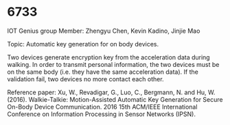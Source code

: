 # 6733

IOT Genius group
Member: Zhengyu Chen, Kevin Kadino, Jinjie Mao

Topic: Automatic key generation for on body devices.

Two devices generate encryption key from the acceleration data during walking. In order to transmit personal information, the two devices must be on the same body (i.e. they have the same acceleration data).
If the validation fail, two devices no more contact each other. 

Reference paper:  Xu, W., Revadigar, G., Luo, C., Bergmann, N. and Hu, W. (2016). Walkie-Talkie: Motion-Assisted Automatic Key Generation for Secure On-Body Device Communication. 2016 15th ACM/IEEE International Conference on Information Processing in Sensor Networks (IPSN).
